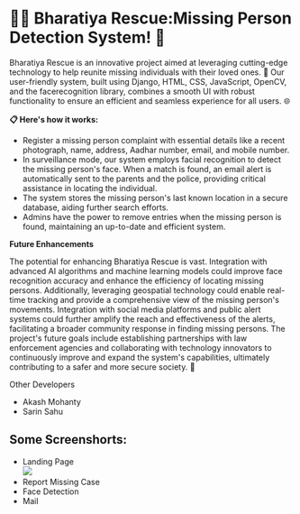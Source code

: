 # 🕵️‍♂️ Bharatiya Rescue:Missing Person Detection System! 📸
<p>Bharatiya Rescue is an innovative project aimed at leveraging cutting-edge technology to help reunite missing individuals with their loved ones.
  🤝 Our user-friendly system, built using Django, HTML, CSS, JavaScript, OpenCV, and the facerecognition library, 
  combines a smooth UI with robust functionality to ensure an efficient and seamless experience for all users. 🌐</p>
  <b>📋 Here's how it works:</b>
  <ul>
    <li>Register a missing person complaint with essential details like a recent photograph, name, address, Aadhar number, email, and mobile number.</li>
    <li>In surveillance mode, our system employs facial recognition to detect the missing person's face. When a match is found, an email alert is automatically sent to the parents and the police, providing critical assistance in locating the individual.</li>
    <li>The system stores the missing person's last known location in a secure database, aiding further search efforts.</li>
    <li>Admins have the power to remove entries when the missing person is found, maintaining an up-to-date and efficient system.</li>
  </ul>
  <b>Future Enhancements</b>
  <p>The potential for enhancing Bharatiya Rescue is vast. Integration with advanced AI algorithms and machine learning models could improve face recognition accuracy and enhance the efficiency of locating missing persons. Additionally, leveraging geospatial technology could enable real-time tracking and provide a comprehensive view of the missing person's movements. Integration with social media platforms and public alert systems could further amplify the reach and effectiveness of the alerts, facilitating a broader community response in finding missing persons. The project's future goals include establishing partnerships with law enforcement agencies and collaborating with technology innovators to continuously improve and expand the system's capabilities, ultimately contributing to a safer and more secure society. 🌟</p>

Other Developers
<ul>
  <li>Akash Mohanty</li>
  <li>Sarin Sahu</li>
</ul>

## Some Screenshorts:
<ul>
<li> Landing Page <br> <img src = "https://github.com/thegeek36/Missing-Person-Detection-System/assets/76440306/9ac56c35-a299-4b30-8611-ded40e90a313"></img> </li>
  <li>Report Missing Case <br>
      </li>

  <li> Face Detection <br> </li>
  <li> Mail <BR>  </li>
</ul>

